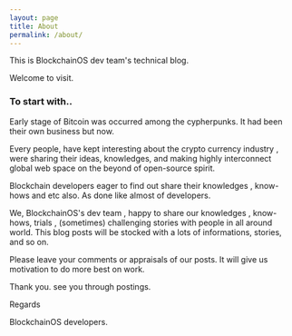 ```yaml
---
layout: page
title: About
permalink: /about/
---
```


This is BlockchainOS dev team's technical blog.

Welcome to visit.

### **To start with..**

Early stage of Bitcoin was occurred among the cypherpunks. It had been their own business but now.

Every people, have kept interesting about the crypto currency industry , were sharing their ideas, knowledges, and making highly interconnect global web space on the beyond of open-source spirit.

Blockchain developers eager to find out share their knowledges , know-hows and etc also. As done like almost of developers.

We, BlockchainOS's dev team , happy to share our knowledges , know-hows, trials , (sometimes) challenging stories with people in all around world. This blog posts will be stocked with a lots of informations, stories, and so on.

Please leave your comments or  appraisals of our posts. It will give us motivation to do more best on work.

Thank you. see you through postings.

Regards

BlockchainOS  developers.
